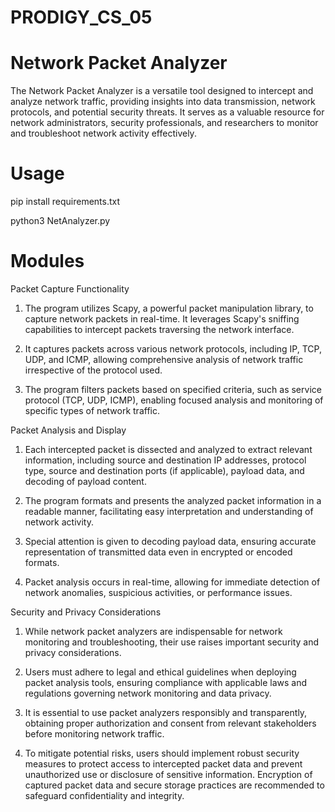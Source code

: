 # PRODIGY_CS_05
# Network Packet Analyzer

The Network Packet Analyzer is a versatile tool designed to intercept and analyze network traffic, providing insights into data transmission, network protocols, and potential security threats. It serves as a valuable resource for network administrators, security professionals, and researchers to monitor and troubleshoot network activity effectively.

# Usage
pip install requirements.txt

python3 NetAnalyzer.py

# Modules

Packet Capture Functionality

1. The program utilizes Scapy, a powerful packet manipulation library, to capture network packets in real-time. It leverages Scapy's sniffing capabilities to intercept packets traversing the network interface.

2. It captures packets across various network protocols, including IP, TCP, UDP, and ICMP, allowing comprehensive analysis of network traffic irrespective of the protocol used.

3. The program filters packets based on specified criteria, such as service protocol (TCP, UDP, ICMP), enabling focused analysis and monitoring of specific types of network traffic.


Packet Analysis and Display

1. Each intercepted packet is dissected and analyzed to extract relevant information, including source and destination IP addresses, protocol type, source and destination ports (if applicable), payload data, and decoding of payload content.

2. The program formats and presents the analyzed packet information in a readable manner, facilitating easy interpretation and understanding of network activity.

3. Special attention is given to decoding payload data, ensuring accurate representation of transmitted data even in encrypted or encoded formats.

4. Packet analysis occurs in real-time, allowing for immediate detection of network anomalies, suspicious activities, or performance issues.


Security and Privacy Considerations

1. While network packet analyzers are indispensable for network monitoring and troubleshooting, their use raises important security and privacy considerations.

2. Users must adhere to legal and ethical guidelines when deploying packet analysis tools, ensuring compliance with applicable laws and regulations governing network monitoring and data privacy.

3. It is essential to use packet analyzers responsibly and transparently, obtaining proper authorization and consent from relevant stakeholders before monitoring network traffic.

4. To mitigate potential risks, users should implement robust security measures to protect access to intercepted packet data and prevent unauthorized use or disclosure of sensitive information. Encryption of captured packet data and secure storage practices are recommended to safeguard confidentiality and integrity.